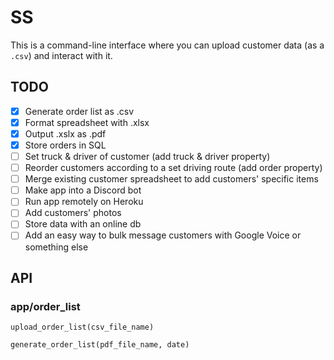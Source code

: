 # SS

This is a command-line interface where you can upload customer data (as a `.csv`) and interact with it.

## TODO
- [x] Generate order list as .csv
- [x] Format spreadsheet with .xlsx
- [x] Output .xslx as .pdf
- [x] Store orders in SQL
- [ ] Set truck & driver of customer (add truck & driver property)
- [ ] Reorder customers according to a set driving route (add order property)
- [ ] Merge existing customer spreadsheet to add customers' specific items
- [ ] Make app into a Discord bot
- [ ] Run app remotely on Heroku
- [ ] Add customers' photos
- [ ] Store data with an online db
- [ ] Add an easy way to bulk message customers with Google Voice or something else

## API

### app/order_list

`upload_order_list(csv_file_name)`

`generate_order_list(pdf_file_name, date)`
